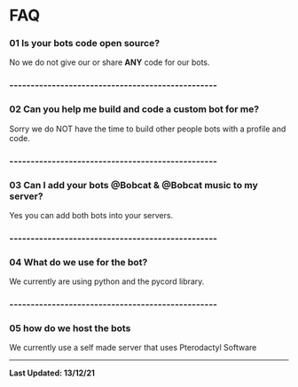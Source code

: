 # FAQ

### 01 Is your bots code open source?

No we do not give our or share **ANY** code for our bots.

### -------------------------------------------------

### 02 Can you help me build and code a custom bot for me?

Sorry we do NOT have the time to build other people bots with a profile and code.

### -------------------------------------------------

### 03 Can I add your bots @Bobcat & @Bobcat music to my server?

Yes you can add both bots into your servers.

### -------------------------------------------------

### 04 What do we use for the bot?

We currently are using python and the pycord library.

### -------------------------------------------------

### 05 how do we host the bots

We currently use a self made server that uses Pterodactyl Software

****

**Last Updated: 13/12/21**
